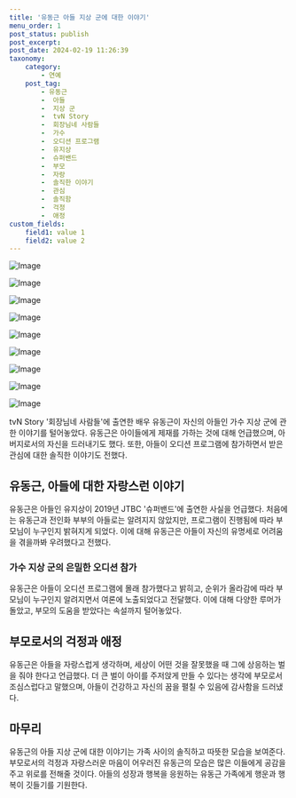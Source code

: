 ```yaml
---
title: '유동근 아들 지상 군에 대한 이야기'
menu_order: 1
post_status: publish
post_excerpt: 
post_date: 2024-02-19 11:26:39
taxonomy:
    category:
        - 연예
    post_tag:
        - 유동근
        -  아들
        -  지상 군
        -  tvN Story
        -  회장님네 사람들
        -  가수
        -  오디션 프로그램
        -  유지상
        -  슈퍼밴드
        -  부모
        -  자랑
        -  솔직한 이야기
        -  관심
        -  솔직함
        -  걱정
        -  애정
custom_fields:
    field1: value 1
    field2: value 2
---
```


![Image](https://mimgnews.pstatic.net/image/312/2024/02/13/0000648809_001_20240213083201379.jpg?type=w540)

![Image](https://ssl.pstatic.net/mimgnews/image/312/2024/02/13/0000648809_002_20240213083201414.jpg?type=w540)

![Image](https://mimgnews.pstatic.net/image/312/2024/02/13/0000648809_003_20240213083203940.jpg?type=w540)

![Image](https://ssl.pstatic.net/mimgnews/image/312/2024/02/13/0000648809_004_20240213083203980.jpg?type=w540)

![Image](https://mimgnews.pstatic.net/image/312/2024/02/13/0000648809_005_20240213083204080.jpg?type=w540)

![Image](https://ssl.pstatic.net/mimgnews/image/312/2024/02/13/0000648809_006_20240213083204123.jpg?type=w540)

![Image](https://mimgnews.pstatic.net/image/312/2024/02/13/0000648809_007_20240213083204164.jpg?type=w540)

![Image](https://ssl.pstatic.net/mimgnews/image/312/2024/02/13/0000648809_008_20240213083204213.jpg?type=w540)

![Image](https://mimgnews.pstatic.net/image/312/2024/02/13/0000648809_009_20240213083204252.jpg?type=w540)

tvN Story '회장님네 사람들'에 출연한 배우 유동근이 자신의 아들인 가수 지상 군에 관한 이야기를 털어놓았다. 유동근은 아이들에게 제재를 가하는 것에 대해 언급했으며, 아버지로서의 자신을 드러내기도 했다. 또한, 아들이 오디션 프로그램에 참가하면서 받은 관심에 대한 솔직한 이야기도 전했다. 
## 유동근, 아들에 대한 자랑스런 이야기
유동근은 아들인 유지상이 2019년 JTBC '슈퍼밴드'에 출연한 사실을 언급했다. 처음에는 유동근과 전인화 부부의 아들로는 알려지지 않았지만, 프로그램이 진행됨에 따라 부모님이 누구인지 밝혀지게 되었다. 이에 대해 유동근은 아들이 자신의 유명세로 어려움을 겪을까봐 우려했다고 전했다.
### 가수 지상 군의 은밀한 오디션 참가
유동근은 아들이 오디션 프로그램에 몰래 참가했다고 밝히고, 순위가 올라감에 따라 부모님이 누구인지 알려지면서 여론에 노출되었다고 전달했다. 이에 대해 다양한 루머가 돌았고, 부모의 도움을 받았다는 속설까지 털어놓았다.
## 부모로서의 걱정과 애정
유동근은 아들을 자랑스럽게 생각하며, 세상이 어떤 것을 잘못했을 때 그에 상응하는 벌을 줘야 한다고 언급했다. 더 큰 벌이 아이를 주저앉게 만들 수 있다는 생각에 부모로서 조심스럽다고 말했으며, 아들이 건강하고 자신의 꿈을 펼칠 수 있음에 감사함을 드러냈다.
## 마무리
유동근의 아들 지상 군에 대한 이야기는 가족 사이의 솔직하고 따뜻한 모습을 보여준다. 부모로서의 걱정과 자랑스러운 마음이 어우러진 유동근의 모습은 많은 이들에게 공감을 주고 위로를 전해줄 것이다. 아들의 성장과 행복을 응원하는 유동근 가족에게 행운과 행복이 깃들기를 기원한다.
